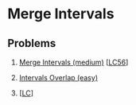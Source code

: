 # Merge Intervals

## Problems

1. [Merge Intervals (medium)]()
[[LC56](https://leetcode.com/problems/merge-intervals/)]
1. [Intervals Overlap (easy)]()


1. []()
[[LC]()]